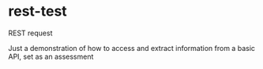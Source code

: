 # rest-test
REST request

Just a demonstration of how to access and extract information from a basic API, set as an assessment
